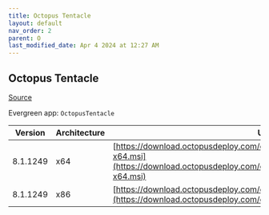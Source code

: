 ```yaml
---
title: Octopus Tentacle
layout: default
nav_order: 2
parent: O
last_modified_date: Apr 4 2024 at 12:27 AM
---
```


## Octopus Tentacle

[Source](https://octopus.com/)

Evergreen app: `OctopusTentacle`

| Version  | Architecture | URI                                                                                                                                                          |
| -------- | ------------ | ------------------------------------------------------------------------------------------------------------------------------------------------------------ |
| 8.1.1249 | x64          | [https://download.octopusdeploy.com/octopus/Octopus.Tentacle.8.1.1249-x64.msi](https://download.octopusdeploy.com/octopus/Octopus.Tentacle.8.1.1249-x64.msi) |
| 8.1.1249 | x86          | [https://download.octopusdeploy.com/octopus/Octopus.Tentacle.8.1.1249.msi](https://download.octopusdeploy.com/octopus/Octopus.Tentacle.8.1.1249.msi)         |
